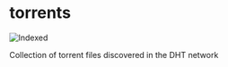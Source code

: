 torrents 
========
![Indexed](https://img.shields.io/badge/indexed-78775-blue)

Collection of torrent files discovered in the DHT network
